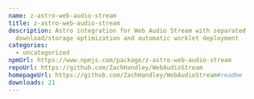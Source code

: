```yaml
---
name: z-astro-web-audio-stream
title: z-astro-web-audio-stream
description: Astro integration for Web Audio Stream with separated
  download/storage optimization and automatic worklet deployment
categories:
  - uncategorized
npmUrl: https://www.npmjs.com/package/z-astro-web-audio-stream
repoUrl: https://github.com/ZachHandley/WebAudioStream
homepageUrl: https://github.com/ZachHandley/WebAudioStream#readme
downloads: 21
---
```

